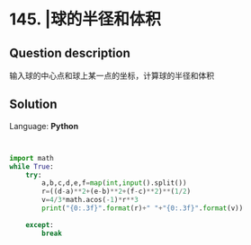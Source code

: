 # 145. |球的半径和体积

## Question description


输入球的中心点和球上某一点的坐标，计算球的半径和体积


## Solution

Language: **Python**

```Python


import math
while True:
    try:
        a,b,c,d,e,f=map(int,input().split())
        r=((d-a)**2+(e-b)**2+(f-c)**2)**(1/2)
        v=4/3*math.acos(-1)*r**3
        print("{0:.3f}".format(r)+" "+"{0:.3f}".format(v))
 
    except:
        break
```


